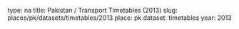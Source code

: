 type: na
title: Pakistan / Transport Timetables (2013)
slug: places/pk/datasets/timetables/2013
place: pk
dataset: timetables
year: 2013
